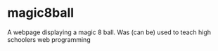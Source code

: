# magic8ball
A webpage displaying a magic 8 ball. Was (can be) used to teach high schoolers web programming

